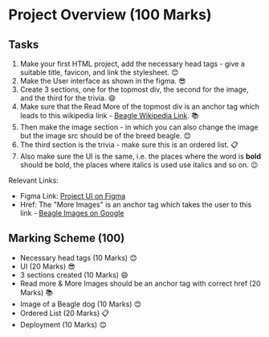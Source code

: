 # Project Overview (100 Marks)

## Tasks

1. Make your first HTML project, add the necessary head tags - give a suitable title, favicon, and link the stylesheet. 😊
2. Make the User interface as shown in the figma. 😎
3. Create 3 sections, one for the topmost div, the second for the image, and the third for the trivia. 😄
4. Make sure that the Read More of the topmost div is an anchor tag which leads to this wikipedia link - [Beagle Wikipedia Link](https://en.wikipedia.org/wiki/Beagle). 📚
5. Then make the image section - in which you can also change the image but the image src should be of the breed beagle. 😊
6. The third section is the trivia - make sure this is an ordered list. 📋
7. Also make sure the UI is the same, i.e. the places where the word is **bold** should be bold, the places where italics is used use italics and so on. 😉

Relevant Links:
- Figma Link: [Project UI on Figma](https://www.figma.com/file/UAij1D6Xsy1KGAUMMfnMGR/Untitled?node-id=0%3A1&t=mut0dzG1LZiYEAJl-1)
- Href: The "More Images" is an anchor tag which takes the user to this link - [Beagle Images on Google](https://www.google.com/search?q=beagle&rlz=1C5CHFA_enUS944US945&sxsrf=ALiCzsYi_xLzuX5-mgRt-U2UMiiEwhaCTA:1672839794160&source=lnms&tbm=isch&sa=X&ved=2ahUKEwiat8ntha78AhVnDbcAHX7UCYYQ_AUoAXoECAEQAw&biw=1629&bih=894&dpr=2.2)

## Marking Scheme (100)
- Necessary head tags (10 Marks) 😊
- UI (20 Marks) 😎
- 3 sections created (10 Marks) 😄
- Read more & More Images should be an anchor tag with correct href (20 Marks) 📚
- Image of a Beagle dog (10 Marks) 😊
- Ordered List (20 Marks) 📋
- Deployment (10 Marks) 😊
